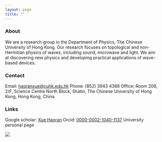 ```yaml
---
layout: page
title: ""
---
```


### About

We are a research group in the Department of Physics, The Chinese University of Hong Kong. Our research focuses on topological and non-Hermitian physics of waves, including sound, microwave and light. We aim at discovering new physics and developing practical applications of wave-based devices.

### Contact
Email: haoranxue@cuhk.edu.hk
Phone: (852) 3943 4388
Office: Room 206, 2/F, Science Centre North Block, Shatin, The Chinese University of Hong Kong, Hong Kong, China

### Links
Google scholar: [Xue Haoran](https://scholar.google.com/citations?user=NyAyLpIAAAAJ&hl=en)
Orcid: [0000-0002-1040-1137](https://orcid.org/0000-0002-1040-1137)
University personal page

[<img src="https://github.com/user-attachments/assets/09fc65c0-d8ad-4fbb-bbf0-d4a362f237b9">](https://scholar.google.com/citations?user=NyAyLpIAAAAJ&hl=en)




